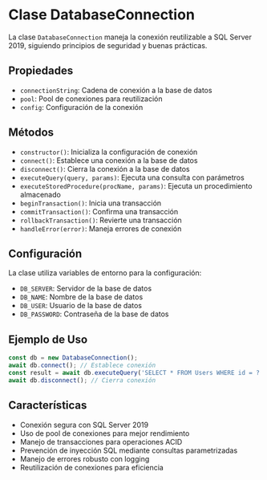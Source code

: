 # Clase DatabaseConnection

La clase `DatabaseConnection` maneja la conexión reutilizable a SQL Server 2019, siguiendo principios de seguridad y buenas prácticas.

## Propiedades

- `connectionString`: Cadena de conexión a la base de datos
- `pool`: Pool de conexiones para reutilización
- `config`: Configuración de la conexión

## Métodos

- `constructor()`: Inicializa la configuración de conexión
- `connect()`: Establece una conexión a la base de datos
- `disconnect()`: Cierra la conexión a la base de datos
- `executeQuery(query, params)`: Ejecuta una consulta con parámetros
- `executeStoredProcedure(procName, params)`: Ejecuta un procedimiento almacenado
- `beginTransaction()`: Inicia una transacción
- `commitTransaction()`: Confirma una transacción
- `rollbackTransaction()`: Revierte una transacción
- `handleError(error)`: Maneja errores de conexión

## Configuración

La clase utiliza variables de entorno para la configuración:
- `DB_SERVER`: Servidor de la base de datos
- `DB_NAME`: Nombre de la base de datos
- `DB_USER`: Usuario de la base de datos
- `DB_PASSWORD`: Contraseña de la base de datos

## Ejemplo de Uso

```javascript
const db = new DatabaseConnection();
await db.connect(); // Establece conexión
const result = await db.executeQuery('SELECT * FROM Users WHERE id = ?', [1]);
await db.disconnect(); // Cierra conexión
```

## Características

- Conexión segura con SQL Server 2019
- Uso de pool de conexiones para mejor rendimiento
- Manejo de transacciones para operaciones ACID
- Prevención de inyección SQL mediante consultas parametrizadas
- Manejo de errores robusto con logging
- Reutilización de conexiones para eficiencia
